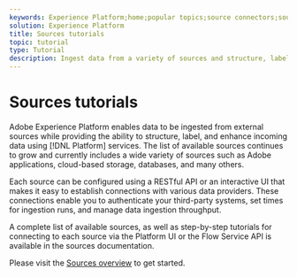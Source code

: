 ```yaml
---
keywords: Experience Platform;home;popular topics;source connectors;source connector;sources;data sources;data source;data source connection
solution: Experience Platform
title: Sources tutorials
topic: tutorial
type: Tutorial
description: Ingest data from a variety of sources and structure, label, and enhance incoming data using Platform services. 
---
```


# Sources tutorials

Adobe Experience Platform enables data to be ingested from external sources while providing the ability to structure, label, and enhance incoming data using [!DNL Platform] services. The list of available sources continues to grow and currently includes a wide variety of sources such as Adobe applications, cloud-based storage, databases, and many others.

Each source can be configured using a RESTful API or an interactive UI that makes it easy to establish connections with various data providers. These connections enable you to authenticate your third-party systems, set times for ingestion runs, and manage data ingestion throughput.

A complete list of available sources, as well as step-by-step tutorials for connecting to each source via the Platform UI or the Flow Service API is available in the sources documentation.

Please visit the [Sources overview](https://www.adobe.com/go/sources-overview-en) to get started.